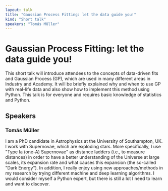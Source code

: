 ```yaml
---
layout: talk
title: "Gaussian Process Fitting: let the data guide you!"
kind: "Short talk"
speakers: "Tomás Müller"
---
```


# Gaussian Process Fitting: let the data guide you!

This short talk will introduce attendees to the concepts of data-driven fits and Gaussian Process (GP), which are used in many different areas in Industry and Academy. It will be briefly explained why and when to use GP with real-life data and also show how to implement this method using Python. This talk is for everyone and requires basic knowledge of statistics and Python.

## Speakers

### Tomás Müller

I am a PhD candidate in Astrophysics at the University of Southampton, UK. I work with Supernovae, which are exploding stars. More specifically, I use "Type Ia (one-A) Supernovae" as distance ladders (i.e., to measure distances) in order to have a better understanding of the Universe at large scales, its expansion rate and what causes this expansion (the so-called "Dark Energy"). In addition, I really enjoy using new approaches/methods in my research by trying different machine and deep learning algorithms. I would consider myself a Python expert, but there is still a lot I need to learn and want to discover.
